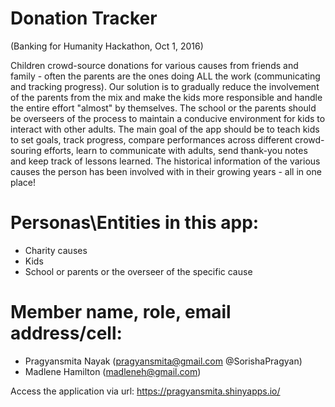 # Donation Tracker
(Banking for Humanity Hackathon, Oct 1, 2016)

Children crowd-source donations for various causes from friends and family - often the parents are the ones doing ALL the work (communicating and tracking progress). Our solution is to gradually reduce the involvement of the parents from the mix and make the kids more responsible and handle the entire effort "almost" by themselves. The school or the parents should be overseers of the process to maintain a conducive environment for kids to interact with other adults. The main goal of the app should be to teach kids to set goals, track progress, compare performances across different crowd-souring efforts, learn to communicate with adults, send thank-you notes and keep track of lessons learned. The historical information of the various causes the person has been involved with in their growing years - all in one place!

# Personas\Entities in this app:
* Charity causes
* Kids
* School or parents or the overseer of the specific cause

# Member name, role, email address/cell:
* Pragyansmita Nayak (pragyansmita@gmail.com @SorishaPragyan)
* Madlene Hamilton (madleneh@gmail.com)

Access the application via url: https://pragyansmita.shinyapps.io/

